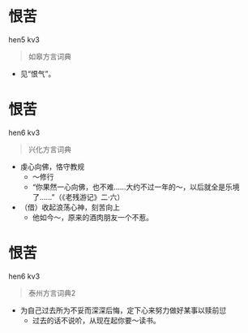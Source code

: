 # 恨苦
hen5 kv3
> 如皋方言词典
- 见“恨气”。

# 恨苦
hen6 kv3
> 兴化方言词典
- 虔心向佛，恪守教规
  - ～修行
  - “你果然一心向佛，也不难……大约不过一年的～，以后就全是乐境了……”（《老残游记》二·六）
- （借）收起浪荡心神，刻苦向上
  - 他如今～，原来的酒肉朋友一个不惹。


# 恨苦
hen6 kv3
> 泰州方言词典2
- 为自己过去所为不妥而深深后悔，定下心来努力做好某事以赎前愆
  - 过去的话不说吤，从现在起你要～读书。